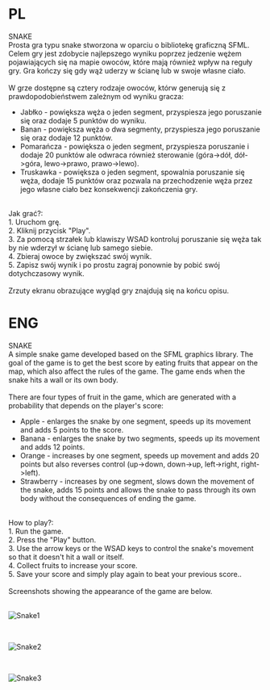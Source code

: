 #     PL     #
SNAKE <br>
Prosta gra typu snake stworzona w oparciu o bibliotekę graficzną SFML. Celem gry jest zdobycie najlepszego wyniku poprzez jedzenie wężem pojawiających się na mapie owoców, które mają również wpływ na reguły gry. Gra kończy się gdy wąż uderzy w ścianę lub w swoje własne ciało. <br>
<br>
W grze dostępne są cztery rodzaje owoców, którw generują się z prawdopodobieństwem zależnym od wyniku gracza: <br>
- Jabłko - powiększa węża o jeden segment, przyspiesza jego poruszanie się oraz dodaje 5 punktów do wyniku. <br>
- Banan - powiększa węża o dwa segmenty, przyspiesza jego poruszanie się oraz dodaje 12 punktów. <br>
- Pomarańcza - powiększa o jeden segment, przyspiesza poruszanie i dodaje 20 punktów ale odwraca również sterowanie (góra->dół, dół->góra, lewo->prawo, prawo->lewo). <br>
- Truskawka - powiększa o jeden segment, spowalnia poruszanie się węża, dodaje 15 punktów oraz pozwala na przechodzenie węża przez jego własne ciało bez konsekwencji zakończenia gry. <br>
<br>
Jak grać?: <br>
1. Uruchom grę.<br>
2. Kliknij przycisk "Play". <br>
3. Za pomocą strzałek lub klawiszy WSAD kontroluj poruszanie się węża tak by nie wderzył w ścianę lub samego siebie. <br>
4. Zbieraj owoce by zwiększać swój wynik. <br>
5. Zapisz swój wynik i po prostu zagraj ponownie by pobić swój dotychczasowy wynik. <br>
<br>
Zrzuty ekranu obrazujące wygląd gry znajdują się na końcu opisu. <br>

#     ENG     #
SNAKE <br>
A simple snake game developed based on the SFML graphics library. The goal of the game is to get the best score by eating fruits that appear on the map, which also affect the rules of the game. The game ends when the snake hits a wall or its own body. <br>
<br>
There are four types of fruit in the game, which are generated with a probability that depends on the player's score: <br>
- Apple - enlarges the snake by one segment, speeds up its movement and adds 5 points to the score. <br>
- Banana - enlarges the snake by two segments, speeds up its movement and adds 12 points. <br>
- Orange - increases by one segment, speeds up movement and adds 20 points but also reverses control (up->down, down->up, left->right, right->left). <br>
- Strawberry - increases by one segment, slows down the movement of the snake, adds 15 points and allows the snake to pass through its own body without the consequences of ending the game. <br>
<br>
How to play?: <br>
1. Run the game.<br>
2. Press the "Play" button. <br>
3. Use the arrow keys or the WSAD keys to control the snake's movement so that it doesn't hit a wall or itself. <br>
4. Collect fruits to increase your score. <br>
5. Save your score and simply play again to beat your previous score.. <br>
<br>
Screenshots showing the appearance of the game are below. <br>
<br>

![Snake1](https://github.com/SzymonCieslar24/Snake-Game/assets/108759086/618e6e66-b081-465d-bae4-7d309d0d4276)

<br>

![Snake2](https://github.com/SzymonCieslar24/Snake-Game/assets/108759086/8c1fb073-cba0-4dd1-8075-1673fe7a30b6)

<br>

![Snake3](https://github.com/SzymonCieslar24/Snake-Game/assets/108759086/ed245f63-aa81-4b3e-9a89-0fb948ffde73)

